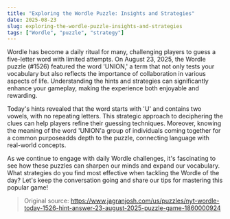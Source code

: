 ```yaml
---
title: "Exploring the Wordle Puzzle: Insights and Strategies"
date: 2025-08-23
slug: exploring-the-wordle-puzzle-insights-and-strategies
tags: ["Wordle", "puzzle", "strategy"]
---
```


Wordle has become a daily ritual for many, challenging players to guess a five-letter word with limited attempts. On August 23, 2025, the Wordle puzzle (#1526) featured the word 'UNION,' a term that not only tests your vocabulary but also reflects the importance of collaboration in various aspects of life. Understanding the hints and strategies can significantly enhance your gameplay, making the experience both enjoyable and rewarding.

Today's hints revealed that the word starts with 'U' and contains two vowels, with no repeating letters. This strategic approach to deciphering the clues can help players refine their guessing techniques. Moreover, knowing the meaning of the word 'UNION'a group of individuals coming together for a common purposeadds depth to the puzzle, connecting language with real-world concepts.

As we continue to engage with daily Wordle challenges, it's fascinating to see how these puzzles can sharpen our minds and expand our vocabulary. What strategies do you find most effective when tackling the Wordle of the day? Let's keep the conversation going and share our tips for mastering this popular game!
> Original source: https://www.jagranjosh.com/us/puzzles/nyt-wordle-today-1526-hint-answer-23-august-2025-puzzle-game-1860000924